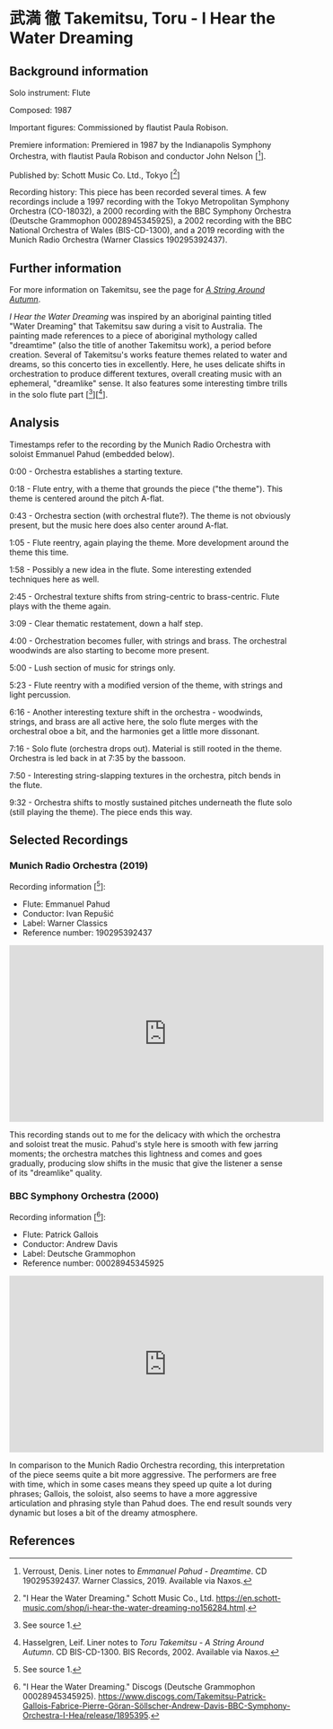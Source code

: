 # 武満 徹 Takemitsu, Toru - I Hear the Water Dreaming

## Background information

Solo instrument: Flute

Composed: 1987

Important figures: Commissioned by flautist Paula Robison.

Premiere information: Premiered in 1987 by the Indianapolis Symphony Orchestra,
with flautist Paula Robison and conductor John Nelson \[[^1]\].

Published by: Schott Music Co. Ltd., Tokyo \[[^2]\]

Recording history: This piece has been recorded several times.
A few recordings include a 1997 recording with the Tokyo Metropolitan
Symphony Orchestra (CO-18032), a 2000 recording with the BBC Symphony Orchestra
(Deutsche Grammophon 00028945345925), a 2002 recording with the BBC National
Orchestra of Wales (BIS-CD-1300), and a 2019 recording with the Munich Radio
Orchestra (Warner Classics 190295392437).

## Further information

For more information on Takemitsu, see the page for
[*A String Around Autumn*](./02-takemitsu-a-string-around-autumn.md).

*I Hear the Water Dreaming* was inspired by an aboriginal painting titled
"Water Dreaming" that Takemitsu saw during a visit to Australia.
The painting made references to a piece of aboriginal mythology called
"dreamtime" (also the title of another Takemitsu work), a period before creation.
Several of Takemitsu's works feature themes related to water and dreams, so
this concerto ties in excellently.
Here, he uses delicate shifts in orchestration to produce different textures,
overall creating music with an ephemeral, "dreamlike" sense.
It also features some interesting timbre trills in the solo flute part \[[^3]\]\[[^4]\].

## Analysis

Timestamps refer to the recording by the Munich Radio Orchestra with soloist
Emmanuel Pahud (embedded below).

0:00 - Orchestra establishes a starting texture.

0:18 - Flute entry, with a theme that grounds the piece ("the theme").
This theme is centered around the pitch A-flat.

0:43 - Orchestra section (with orchestral flute?).
The theme is not obviously present, but the music here does also center
around A-flat.

1:05 - Flute reentry, again playing the theme.
More development around the theme this time.

1:58 - Possibly a new idea in the flute.
Some interesting extended techniques here as well.

2:45 - Orchestral texture shifts from string-centric to brass-centric.
Flute plays with the theme again.

3:09 - Clear thematic restatement, down a half step.

4:00 - Orchestration becomes fuller, with strings and brass.
The orchestral woodwinds are also starting to become more present.

5:00 - Lush section of music for strings only.

5:23 - Flute reentry with a modified version of the theme, with strings
and light percussion.

6:16 - Another interesting texture shift in the orchestra - woodwinds,
strings, and brass are all active here, the solo flute merges with the
orchestral oboe a bit, and the harmonies get a little more dissonant.

7:16 - Solo flute (orchestra drops out). Material is still rooted in the theme.
Orchestra is led back in at 7:35 by the bassoon.

7:50 - Interesting string-slapping textures in the orchestra, pitch bends in
the flute.

9:32 - Orchestra shifts to mostly sustained pitches underneath the flute solo
(still playing the theme).
The piece ends this way.

## Selected Recordings

### Munich Radio Orchestra (2019)

Recording information \[[^5]\]:
- Flute: Emmanuel Pahud
- Conductor: Ivan Repušić
- Label: Warner Classics
- Reference number: 190295392437

<iframe width="560" height="315" src="https://www.youtube.com/embed/PB6plwQGru8" frameborder="0" allow="accelerometer; autoplay; clipboard-write; encrypted-media; gyroscope; picture-in-picture" allowfullscreen></iframe>

This recording stands out to me for the delicacy with which the orchestra
and soloist treat the music.
Pahud's style here is smooth with few jarring moments; the orchestra matches
this lightness and comes and goes gradually, producing slow shifts in the music
that give the listener a sense of its "dreamlike" quality.

### BBC Symphony Orchestra (2000)

Recording information \[[^6]\]:
- Flute: Patrick Gallois
- Conductor: Andrew Davis
- Label: Deutsche Grammophon
- Reference number: 00028945345925

<iframe width="560" height="315" src="https://www.youtube.com/embed/XwE9MELOjgY" frameborder="0" allow="accelerometer; autoplay; clipboard-write; encrypted-media; gyroscope; picture-in-picture" allowfullscreen></iframe>

In comparison to the Munich Radio Orchestra recording, this interpretation of
the piece seems quite a bit more aggressive.
The performers are free with time, which in some cases means they speed up
quite a lot during phrases; Gallois, the soloist, also seems to have a more
aggressive articulation and phrasing style than Pahud does.
The end result sounds very dynamic but loses a bit of the dreamy atmosphere.

## References

[^1]: Verroust, Denis. Liner notes to *Emmanuel Pahud - Dreamtime*. CD 190295392437. Warner Classics, 2019. Available via Naxos.

[^2]: "I Hear the Water Dreaming." Schott Music Co., Ltd. <https://en.schott-music.com/shop/i-hear-the-water-dreaming-no156284.html>.

[^3]: See source 1.

[^4]: Hasselgren, Leif. Liner notes to *Toru Takemitsu - A String Around Autumn*. CD BIS-CD-1300. BIS Records, 2002. Available via Naxos.

[^5]: See source 1.

[^6]: "I Hear the Water Dreaming." Discogs (Deutsche Grammophon 00028945345925). <https://www.discogs.com/Takemitsu-Patrick-Gallois-Fabrice-Pierre-Göran-Söllscher-Andrew-Davis-BBC-Symphony-Orchestra-I-Hea/release/1895395>.
